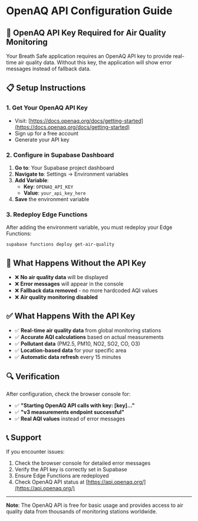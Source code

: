 # OpenAQ API Configuration Guide

## 🔑 **OpenAQ API Key Required for Air Quality Monitoring**

Your Breath Safe application requires an OpenAQ API key to provide real-time air quality data. Without this key, the application will show error messages instead of fallback data.

## 📋 **Setup Instructions**

### 1. Get Your OpenAQ API Key
- Visit: [https://docs.openaq.org/docs/getting-started](https://docs.openaq.org/docs/getting-started)
- Sign up for a free account
- Generate your API key

### 2. Configure in Supabase Dashboard
1. **Go to**: Your Supabase project dashboard
2. **Navigate to**: Settings → Environment variables
3. **Add Variable**:
   - **Key**: `OPENAQ_API_KEY`
   - **Value**: `your_api_key_here`
4. **Save** the environment variable

### 3. Redeploy Edge Functions
After adding the environment variable, you must redeploy your Edge Functions:
```bash
supabase functions deploy get-air-quality
```

## 🚨 **What Happens Without the API Key**

- ❌ **No air quality data** will be displayed
- ❌ **Error messages** will appear in the console
- ❌ **Fallback data removed** - no more hardcoded AQI values
- ❌ **Air quality monitoring disabled**

## ✅ **What Happens With the API Key**

- ✅ **Real-time air quality data** from global monitoring stations
- ✅ **Accurate AQI calculations** based on actual measurements
- ✅ **Pollutant data** (PM2.5, PM10, NO2, SO2, CO, O3)
- ✅ **Location-based data** for your specific area
- ✅ **Automatic data refresh** every 15 minutes

## 🔍 **Verification**

After configuration, check the browser console for:
- ✅ **"Starting OpenAQ API calls with key: [key]..."**
- ✅ **"v3 measurements endpoint successful"**
- ✅ **Real AQI values** instead of error messages

## 📞 **Support**

If you encounter issues:
1. Check the browser console for detailed error messages
2. Verify the API key is correctly set in Supabase
3. Ensure Edge Functions are redeployed
4. Check OpenAQ API status at [https://api.openaq.org/](https://api.openaq.org/)

---

**Note**: The OpenAQ API is free for basic usage and provides access to air quality data from thousands of monitoring stations worldwide.
